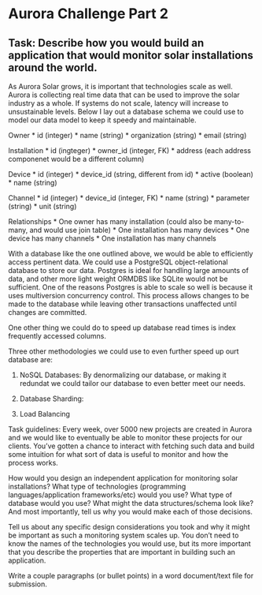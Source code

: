 # Aurora Challenge Part 2

## Task: Describe how you would build an application that would monitor solar installations around the world.


As Aurora Solar grows, it is important that technologies scale as well. Aurora is collecting real time data that can be used to improve the solar industry as a whole. If systems do not scale, latency will increase to unsustainable levels. Below I lay out a database schema we could use to model our data model to keep it speedy and maintainable.

  Owner
    * id (integer)
    * name (string)
    * organization (string)
    * email (string)

  Installation
    * id (ingteger)
    * owner_id (integer, FK)
    * address (each address componenet would be a different column)

  Device
    * id (integer)
    * device_id (string, different from id)
    * active (boolean)
    * name (string)

  Channel
    * id (integer)
    * device_id (integer, FK)
    * name (string)
    * parameter (string)
    * unit (string)

  Relationships
    * One owner has many installation (could also be many-to-many, and would use join table)
    * One installation has many devices
    * One device has many channels
    * One installation has many channels

With a database like the one outlined above, we would be able to efficiently access pertinent data. We could use a PostgreSQL object-relational database to store our data. Postgres is ideal for handling large amounts of data, and other more light weight ORMDBS like SQLite would not be sufficient. One of the reasons Postgres is able to scale so well is  because it uses multiversion concurrency control. This process allows changes to be made to the database while leaving other transactions unaffected until changes are committed.

One other thing we could do to speed up database read times is index frequently accessed columns.

Three other methodologies we could use to even further speed up ourt database are:
  1. NoSQL Databases: By denormalizing our database, or making it redundat we could tailor our database to even better meet our needs.

  2. Database Sharding:
  3. Load Balancing

Task guidelines:
Every week, over 5000 new projects are created in Aurora and we would like to eventually be able to monitor these projects for our clients. You’ve gotten a chance to interact with fetching such data and build some intuition for what sort of data is useful to monitor and how the process works.

How would you design an independent application for monitoring solar installations? What type of technologies (programming languages/application frameworks/etc) would you use? What type of database would you use? What might the data structures/schema look like? And most importantly, tell us why you would make each of those decisions.

Tell us about any specific design considerations you took and why it might be important as such a monitoring system scales up. You don’t need to know the names of the technologies you would use, but its more important that you describe the properties that are important in building such an application.

Write a couple paragraphs (or bullet points) in a word document/text file for submission.